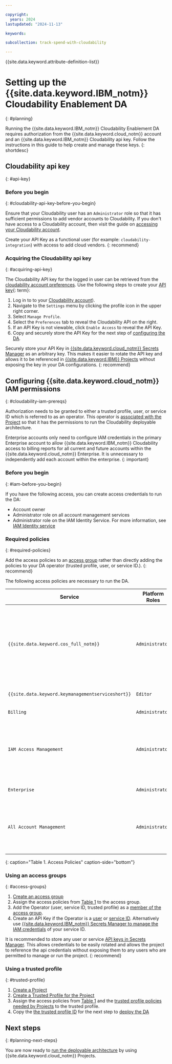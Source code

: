 ```yaml
---

copyright:
  years: 2024
lastupdated: "2024-11-13"

keywords:

subcollection: track-spend-with-cloudability

---
```



{{site.data.keyword.attribute-definition-list}}

# Setting up the {{site.data.keyword.IBM_notm}} Cloudability Enablement DA
{: #planning}

Running the {{site.data.keyword.IBM_notm}} Cloudability Enablement DA requires authorization from the {{site.data.keyword.cloud_notm}} account and an {{site.data.keyword.IBM_notm}} Cloudability api key. Follow the instructions in this guide to help create and manage these keys.
{: shortdesc}

## Cloudability api key
{: #api-key}

### Before you begin
{: #cloudability-api-key-before-you-begin}

Ensure that your Cloudability user has an `Administrator` role so that it has sufficient permissions to add vendor accounts to Cloudability. If you don't have access to a Cloudability account, then visit the guide on [accessing your Cloudability account](/docs/track-spend-with-cloudability?topic=track-spend-with-cloudability-accessing-cloudability).

Create your API Key as a functional user (for example: `cloudability-integration`) with access to add cloud vendors.
{: recommend}

### Acquiring the Cloudability api key
{: #acquiring-api-key}

The Cloudability API key for the logged in user can be retrieved from the [cloudability account preferences](https://app.apptio.com/cloudability#/settings/preferences). Use the following steps to create your [API key](#x8051010){: term}:

1. Log in to to your [Cloudability account](https://frontdoor.apptio.com/login/)).
2. Navigate to the `Settings` menu by clicking the profile icon in the upper right corner.
3. Select `Manage Profile`.
4. Select the `Preferences` tab to reveal the Cloudability API on the right.
5. If an API Key is not viewable, click `Enable Access` to reveal the API Key.
6. Copy and securely store the API Key for the next step of [configuring the DA](/docs/track-spend-with-cloudability?topic=track-spend-with-cloudability-deploy-cloud).

Securely store your API Key in [{{site.data.keyword.cloud_notm}} Secrets Manager](/docs/secrets-manager?topic=secrets-manager-getting-started) as an arbitrary key. This makes it easier to rotate the API key and allows it to be referenced in [{{site.data.keyword.IBM}} Projects](/docs/secure-enterprise?topic=secure-enterprise-project-faqs#project-log-issue) without exposing the key in your DA configurations.
{: recommend}

## Configuring {{site.data.keyword.cloud_notm}} IAM permissions
{: #cloudability-iam-prereqs}

Authorization needs to be granted to either a trusted profile, user, or service ID which is referred to as an operator. This operator is [associated with the Project](/docs/secure-enterprise?topic=secure-enterprise-authorize-project) so that it has the permissions to run the Cloudability deployable architecture.

Enterprise accounts only need to configure IAM credentials in the primary Enterprise account to allow {{site.data.keyword.IBM_notm}} Cloudability access to billing reports for all current and future accounts within the {{site.data.keyword.cloud_notm}} Enterprise. It is unnecessary to independently add each account within the enterprise.
{: important}

### Before you begin
{: #iam-before-you-begin}

If you have the following access, you can create access credentials to run the DA:

- Account owner
- Administrator role on all account management services
- Administrator role on the IAM Identity Service. For more information, see [IAM Identity service](/docs/account?topic=account-account-services#identity-service-account-management)


### Required policies
{: #required-policies}

Add the access policies to an [access group](/docs/account?topic=account-groups) rather than directly adding the policies to your DA operator (trusted profile, user, or service ID.).
{: recommend}

The following access policies are necessary to run the DA.

| Service | Platform Roles | Service Roles | Reason |
|------|-------------|------|---------|
| `{{site.data.keyword.cos_full_notm}}` | `Administrator` | `Writer`, `ObjectReader` | The `Writer` role is needed to create/delete and configure a bucket in a {{site.data.keyword.cos_short}} instance. The `Administrator` role is needed to create the iam policy, which grants {{site.data.keyword.cloud_notm}} access to read the billing reports in the bucket and to create the service authorization between Billing and {{site.data.keyword.cos_full_notm}}. `ObjectReader` is needed to read the list of objects in the bucket in order to validate that billing reports are added to the bucket. |
| `{{site.data.keyword.keymanagementserviceshort}}` | `Editor` | `Manager` | Used to create a key and key ring in a {{site.data.keyword.keymanagementserviceshort}} instance for bucket encryption. |
| `Billing` | `Administrator` | N/A | Used to configure account billing exports to the {{site.data.keyword.cos_full_notm}} bucket |
| `IAM Access Management` | `Administrator` | N/A | 1. Create custom iam roles for least privileged access for {{site.data.keyword.IBM_notm}} Cloudability.\n 2. Create service authorizations between {{site.data.keyword.cos_short}} and {{site.data.keyword.keymanagementserviceshort}} and between Billing and {{site.data.keyword.cos_full_notm}}.\n 3. Ability to grant policies to the Cloudability service ID to read the billing reports from the bucket. |
| `Enterprise` | `Administrator` | N/A | Only for enterprise accounts. Used to manage the iam policy for {{site.data.keyword.IBM_notm}} Cloudability to view the list of child accounts. |
| `All Account Management` | `Administrator` | N/A | Only if the DA is creating a new Resource Group to provision resources. `Administrator` is needed (as opposed to the `Editor` role) to delete the resource group in the event of deprovisioning. Alternatively resources can be placed in an existing resource group in which case access needs to be granted to that resource group. See [giving access to resources in resource groups](/docs/account?topic=account-rgs_manage_access&interface=ui) for more details. |
{: caption="Table 1. Access Policies" caption-side="bottom"}

### Using an access groups
{: #access-groups}

1. [Create an access group](/docs/account?topic=account-groups&interface=ui#create_ag)
2. Assign the access policies from [Table 1](/docs/track-spend-with-cloudability?topic=track-spend-with-cloudability-planning#iam-before-you-begin) to the access group.
3. Add the Operator (user, service ID, trusted profile) as a [member of the access group](/docs/account?topic=account-groups&interface=ui#add-users-ag).
4. Create an API Key if the Operator is a [user](/docs/account?topic=account-userapikey&interface=ui) or [service ID](/docs/account?topic=account-serviceidapikeys&interface=ui). Alternatively use [{{site.data.keyword.IBM_notm}} Secrets Manager to manage the IAM credentials](/docs/secrets-manager?topic=secrets-manager-iam-credentials&interface=ui) of your service ID.

It is recommended to store any user or service [API keys in Secrets Manager](/docs/secure-enterprise?topic=secure-enterprise-authorize-project&interface=ui). This allows credentials to be easily rotated and allows the project to reference the api credentials without exposing them to any users who are permitted to manage or run the project.
{: recommend}


### Using a trusted profile
{: #trusted-profile}

1. [Create a Project](/docs/secure-enterprise?topic=secure-enterprise-setup-project)
2. [Create a Trusted Profile for the Project](/docs/secure-enterprise?topic=secure-enterprise-tp-project#create-projects-tp)
3. Assign the access policies from [Table 1](/docs/track-spend-with-cloudability?topic=track-spend-with-cloudability-planning#iam-before-you-begin) and the [trusted profile policies needed by Projects](/docs/secure-enterprise?topic=secure-enterprise-create-trusted-profile&interface=ui#tp-access) to the trusted profile.
4. Copy the [the trusted profile ID](/docs/secure-enterprise?topic=secure-enterprise-tp-project#find-tp-id) for the next step to [deploy the DA](/docs/track-spend-with-cloudability?topic=track-spend-with-cloudability-deploy-cloud)

## Next steps
{: #planning-next-steps}

You are now ready to [run the deployable architecture](/docs/track-spend-with-cloudability?topic=track-spend-with-cloudability-deploy-cloud) by using {{site.data.keyword.cloud_notm}} Projects.
